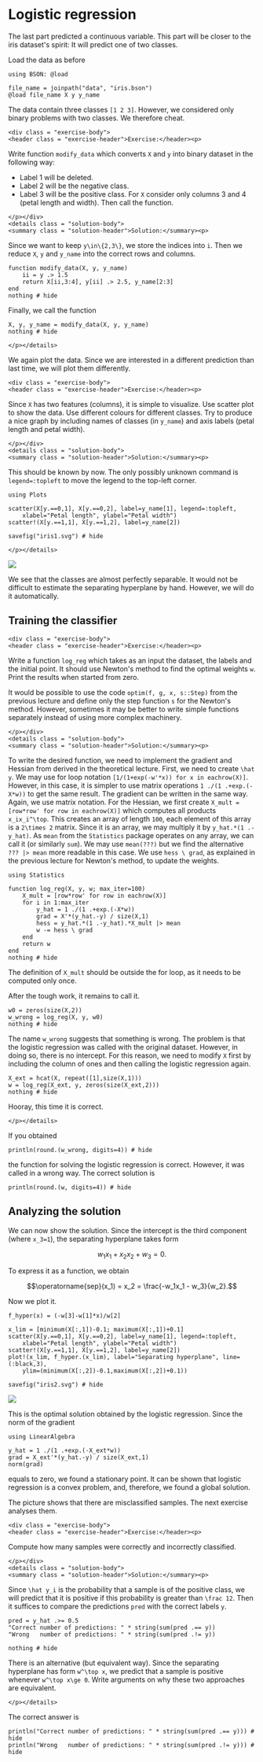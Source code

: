 # Logistic regression

The last part predicted a continuous variable. This part will be closer to the iris dataset's spirit: It will predict one of two classes.

Load the data as before
```@example logistic
using BSON: @load

file_name = joinpath("data", "iris.bson")
@load file_name X y y_name
```
The data contain three classes ```[1 2 3]```. However, we considered only binary problems with two classes. We therefore cheat.

```@raw html
<div class = "exercise-body">
<header class = "exercise-header">Exercise:</header><p>
```
Write function ```modify_data``` which converts ```X``` and ```y``` into binary dataset in the following way:
- Label 1 will be deleted.
- Label 2 will be the negative class.
- Label 3 will be the positive class.
For ```X``` consider only columns 3 and 4 (petal length and width). Then call the function.
```@raw html
</p></div>
<details class = "solution-body">
<summary class = "solution-header">Solution:</summary><p>
```
Since we want to keep ``y\in\{2,3\}``, we store the indices into ```i```. Then we reduce ```X```, ```y``` and ```y_name``` into the correct rows and columns.
```@example logistic
function modify_data(X, y, y_name)
    ii = y .> 1.5
    return X[ii,3:4], y[ii] .> 2.5, y_name[2:3]
end
nothing # hide
```
Finally, we call the function
```@example logistic
X, y, y_name = modify_data(X, y, y_name)
nothing # hide
```
```@raw html
</p></details>
```

We again plot the data. Since we are interested in a different prediction than last time, we will plot them differently.

```@raw html
<div class = "exercise-body">
<header class = "exercise-header">Exercise:</header><p>
```
Since ```X``` has two features (columns), it is simple to visualize. Use scatter plot to show the data. Use different colours for different classes. Try to produce a nice graph by including names of classes (in ```y_name```) and axis labels (petal length and petal width).
```@raw html
</p></div>
<details class = "solution-body">
<summary class = "solution-header">Solution:</summary><p>
```
This should be known by now. The only possibly unknown command is ```legend=:topleft``` to move the legend to the top-left corner.
```@example logistic
using Plots

scatter(X[y.==0,1], X[y.==0,2], label=y_name[1], legend=:topleft,
    xlabel="Petal length", ylabel="Petal width")
scatter!(X[y.==1,1], X[y.==1,2], label=y_name[2])

savefig("iris1.svg") # hide
```
```@raw html
</p></details>
```

![](iris1.svg)

We see that the classes are almost perfectly separable. It would not be difficult to estimate the separating hyperplane by hand. However, we will do it automatically.

## Training the classifier

```@raw html
<div class = "exercise-body">
<header class = "exercise-header">Exercise:</header><p>
```
Write a function ```log_reg``` which takes as an input the dataset, the labels and the initial point. It should use Newton's method to find the optimal weights ``w``. Print the results when started from zero.

It would be possible to use the code ```optim(f, g, x, s::Step)``` from the previous lecture and define only the step function ```s``` for the Newton's method. However, sometimes it may be better to write simple functions separately instead of using more complex machinery.
```@raw html
</p></div>
<details class = "solution-body">
<summary class = "solution-header">Solution:</summary><p>
```
To write the desired function, we need to implement the gradient and Hessian from derived in the theoretical lecture. First, we need to create ``\hat y``. We may use for loop notation ```[1/(1+exp(-w'*x)) for x in eachrow(X)]```. However, in this case, it is simpler to use matrix operations ```1 ./(1 .+exp.(-X*w))``` to get the same result. The gradient can be written in the same way. Again, we use matrix notation. For the Hessian, we first create ```X_mult = [row*row' for row in eachrow(X)]``` which computes all products ``x_ix_i^\top``. This creates an array of length ``100``, each element of this array is a ``2\times 2`` matrix. Since it is an array, we may multiply it by ```y_hat.*(1 .-y_hat)```. As ```mean``` from the ```Statistics``` package operates on any array, we can call it (or similarly ```sum```). We may use ```mean(???)``` but we find the alternative  ```??? |> mean``` more readable in this case. We use ```hess \ grad```, as explained in the previous lecture for Newton's method, to update the weights.
```@example logistic
using Statistics

function log_reg(X, y, w; max_iter=100)
    X_mult = [row*row' for row in eachrow(X)]
    for i in 1:max_iter
        y_hat = 1 ./(1 .+exp.(-X*w))
        grad = X'*(y_hat.-y) / size(X,1)
        hess = y_hat.*(1 .-y_hat).*X_mult |> mean
        w -= hess \ grad
    end
    return w
end
nothing # hide
```
The definition of ```X_mult``` should be outside the for loop, as it needs to be computed only once. 

After the tough work, it remains to call it.
```@example logistic
w0 = zeros(size(X,2))
w_wrong = log_reg(X, y, w0)
nothing # hide
```
The name ```w_wrong``` suggests that something is wrong. The problem is that the logistic regression was called with the original dataset. However, in doing so, there is no intercept. For this reason, we need to modify ```X``` first by including the column of ones and then calling the logistic regression again.
```@example logistic
X_ext = hcat(X, repeat([1],size(X,1)))
w = log_reg(X_ext, y, zeros(size(X_ext,2)))
nothing # hide
```
Hooray, this time it is correct.
```@raw html
</p></details>
```
If you obtained
```@example logistic
println(round.(w_wrong, digits=4)) # hide
```
the function for solving the logistic regression is correct. However, it was called in a wrong way. The correct solution is
```@example logistic
println(round.(w, digits=4)) # hide
```

## Analyzing the solution

We can now show the solution. Since the intercept is the third component (where ``x_3=1``), the separating hyperplane takes form
```math
w_1x_1 + x_2x_2 + w_3 = 0.
```
To express it as a function, we obtain
```math
\operatorname{sep}(x_1) = x_2 = \frac{-w_1x_1 - w_3}{w_2}.
```
Now we plot it.
```@example logistic
f_hyper(x) = (-w[3]-w[1]*x)/w[2]

x_lim = [minimum(X[:,1])-0.1; maximum(X[:,1])+0.1]
scatter(X[y.==0,1], X[y.==0,2], label=y_name[1], legend=:topleft,
    xlabel="Petal length", ylabel="Petal width")
scatter!(X[y.==1,1], X[y.==1,2], label=y_name[2])
plot!(x_lim, f_hyper.(x_lim), label="Separating hyperplane", line=(:black,3),
    ylim=(minimum(X[:,2])-0.1,maximum(X[:,2])+0.1))

savefig("iris2.svg") # hide
```

![](iris2.svg)

This is the optimal solution obtained by the logistic regression. Since the norm of the gradient
```@example logistic
using LinearAlgebra

y_hat = 1 ./(1 .+exp.(-X_ext*w))
grad = X_ext'*(y_hat.-y) / size(X_ext,1)
norm(grad)
```
equals to zero, we found a stationary point. It can be shown that logistic regression is a convex problem, and, therefore, we found a global solution.


The picture shows that there are misclassified samples. The next exercise analyses them.
```@raw html
<div class = "exercise-body">
<header class = "exercise-header">Exercise:</header><p>
```
Compute how many samples were correctly and incorrectly classified.
```@raw html
</p></div>
<details class = "solution-body">
<summary class = "solution-header">Solution:</summary><p>
```
Since ``\hat y_i`` is the probability that a sample is of the positive class, we will predict that it is positive if this probability is greater than ``\frac 12``. Then it suffices to compare the predictions ```pred``` with the correct labels ```y```.
```@example logistic
pred = y_hat .>= 0.5
"Correct number of predictions: " * string(sum(pred .== y))
"Wrong   number of predictions: " * string(sum(pred .!= y))

nothing # hide
```
There is an alternative (but equivalent way). Since the separating hyperplane has form ``w^\top x``, we predict that a sample is positive whenever ``w^\top x\ge 0``. Write arguments on why these two approaches are equivalent.
```@raw html
</p></details>
```
The correct answer is
```@example logistic
println("Correct number of predictions: " * string(sum(pred .== y))) # hide
println("Wrong   number of predictions: " * string(sum(pred .!= y))) # hide
```
